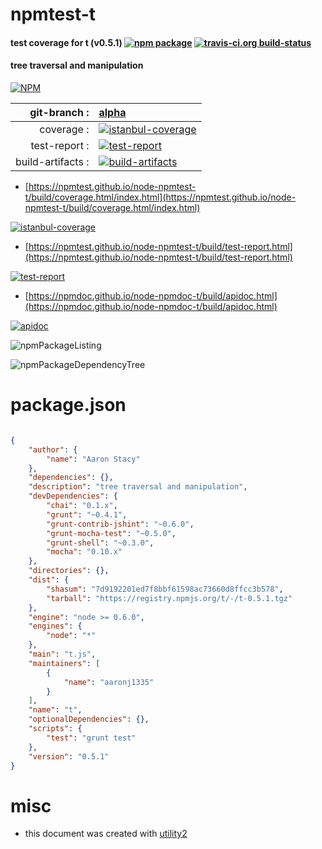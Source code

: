 # npmtest-t

#### test coverage for  t (v0.5.1)  [![npm package](https://img.shields.io/npm/v/npmtest-t.svg?style=flat-square)](https://www.npmjs.org/package/npmtest-t) [![travis-ci.org build-status](https://api.travis-ci.org/npmtest/node-npmtest-t.svg)](https://travis-ci.org/npmtest/node-npmtest-t)

#### tree traversal and manipulation

[![NPM](https://nodei.co/npm/t.png?downloads=true&downloadRank=true&stars=true)](https://www.npmjs.com/package/t)

| git-branch : | [alpha](https://github.com/npmtest/node-npmtest-t/tree/alpha)|
|--:|:--|
| coverage : | [![istanbul-coverage](https://npmtest.github.io/node-npmtest-t/build/coverage.badge.svg)](https://npmtest.github.io/node-npmtest-t/build/coverage.html/index.html)|
| test-report : | [![test-report](https://npmtest.github.io/node-npmtest-t/build/test-report.badge.svg)](https://npmtest.github.io/node-npmtest-t/build/test-report.html)|
| build-artifacts : | [![build-artifacts](https://npmtest.github.io/node-npmtest-t/glyphicons_144_folder_open.png)](https://github.com/npmtest/node-npmtest-t/tree/gh-pages/build)|

- [https://npmtest.github.io/node-npmtest-t/build/coverage.html/index.html](https://npmtest.github.io/node-npmtest-t/build/coverage.html/index.html)

[![istanbul-coverage](https://npmtest.github.io/node-npmtest-t/build/screenCapture.buildCi.browser.%252Ftmp%252Fbuild%252Fcoverage.lib.html.png)](https://npmtest.github.io/node-npmtest-t/build/coverage.html/index.html)

- [https://npmtest.github.io/node-npmtest-t/build/test-report.html](https://npmtest.github.io/node-npmtest-t/build/test-report.html)

[![test-report](https://npmtest.github.io/node-npmtest-t/build/screenCapture.buildCi.browser.%252Ftmp%252Fbuild%252Ftest-report.html.png)](https://npmtest.github.io/node-npmtest-t/build/test-report.html)

- [https://npmdoc.github.io/node-npmdoc-t/build/apidoc.html](https://npmdoc.github.io/node-npmdoc-t/build/apidoc.html)

[![apidoc](https://npmdoc.github.io/node-npmdoc-t/build/screenCapture.buildCi.browser.%252Ftmp%252Fbuild%252Fapidoc.html.png)](https://npmdoc.github.io/node-npmdoc-t/build/apidoc.html)

![npmPackageListing](https://npmtest.github.io/node-npmtest-t/build/screenCapture.npmPackageListing.svg)

![npmPackageDependencyTree](https://npmtest.github.io/node-npmtest-t/build/screenCapture.npmPackageDependencyTree.svg)



# package.json

```json

{
    "author": {
        "name": "Aaron Stacy"
    },
    "dependencies": {},
    "description": "tree traversal and manipulation",
    "devDependencies": {
        "chai": "0.1.x",
        "grunt": "~0.4.1",
        "grunt-contrib-jshint": "~0.6.0",
        "grunt-mocha-test": "~0.5.0",
        "grunt-shell": "~0.3.0",
        "mocha": "0.10.x"
    },
    "directories": {},
    "dist": {
        "shasum": "7d9192201ed7f8bbf61598ac73660d8ffcc3b578",
        "tarball": "https://registry.npmjs.org/t/-/t-0.5.1.tgz"
    },
    "engine": "node >= 0.6.0",
    "engines": {
        "node": "*"
    },
    "main": "t.js",
    "maintainers": [
        {
            "name": "aaronj1335"
        }
    ],
    "name": "t",
    "optionalDependencies": {},
    "scripts": {
        "test": "grunt test"
    },
    "version": "0.5.1"
}
```



# misc
- this document was created with [utility2](https://github.com/kaizhu256/node-utility2)
